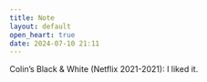 ```yaml
---
title: Note
layout: default
open_heart: true
date: 2024-07-10 21:11
---
```


Colin’s Black & White (Netflix 2021-2021): I liked it. 
